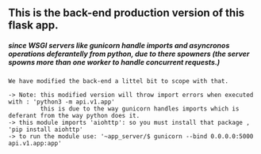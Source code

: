 ## This is the back-end production version of this flask app.
##### since WSGI servers like gunicorn handle imports and asyncronos operations deferantelly from python, due to there spowners (the server spowns more than one worker to handle concurrent requests.)
    We have modified the back-end a littel bit to scope with that.
    
    -> Note: this modified version will throw import errors when executed with : 'python3 -m api.v1.app'
             this is due to the way gunicorn handles imports which is deferant from the way python does it.
    -> this module imports 'aiohttp': so you must install that package , 'pip install aiohttp'
    -> to run the module use: '~app_server/$ gunicorn --bind 0.0.0.0:5000 api.v1.app:app'

